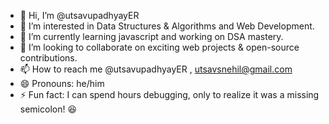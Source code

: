 - 👋 Hi, I’m @utsavupadhyayER
- 👀 I’m interested in Data Structures & Algorithms and Web Development.
- 🌱 I’m currently learning javascript and working on DSA mastery.
- 💞️ I’m looking to collaborate on exciting web projects & open-source contributions.
- 📫 How to reach me @utsavupadhyayER , utsavsnehil@gmail.com
- 😄 Pronouns: he/him
- ⚡ Fun fact: I can spend hours debugging, only to realize it was a missing semicolon! 😆

<!---
utsavupadhyayER/utsavupadhyayER is a ✨ special ✨ repository because its `README.md` (this file) appears on your GitHub profile.
You can click the Preview link to take a look at your changes.
--->
